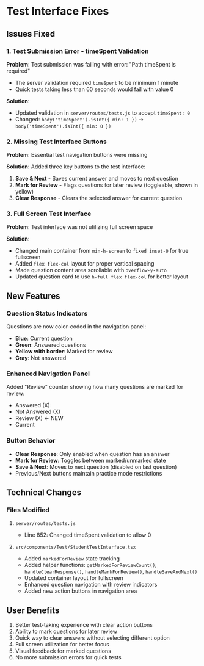 # Test Interface Fixes

## Issues Fixed

### 1. Test Submission Error - timeSpent Validation
**Problem**: Test submission was failing with error: "Path timeSpent is required"
- The server validation required `timeSpent` to be minimum 1 minute
- Quick tests taking less than 60 seconds would fail with value 0

**Solution**:
- Updated validation in `server/routes/tests.js` to accept `timeSpent: 0`
- Changed: `body('timeSpent').isInt({ min: 1 })` → `body('timeSpent').isInt({ min: 0 })`

### 2. Missing Test Interface Buttons
**Problem**: Essential test navigation buttons were missing

**Solution**: Added three key buttons to the test interface:
1. **Save & Next** - Saves current answer and moves to next question
2. **Mark for Review** - Flags questions for later review (toggleable, shown in yellow)
3. **Clear Response** - Clears the selected answer for current question

### 3. Full Screen Test Interface
**Problem**: Test interface was not utilizing full screen space

**Solution**:
- Changed main container from `min-h-screen` to `fixed inset-0` for true fullscreen
- Added `flex flex-col` layout for proper vertical spacing
- Made question content area scrollable with `overflow-y-auto`
- Updated question card to use `h-full flex flex-col` for better layout

## New Features

### Question Status Indicators
Questions are now color-coded in the navigation panel:
- **Blue**: Current question
- **Green**: Answered questions
- **Yellow with border**: Marked for review
- **Gray**: Not answered

### Enhanced Navigation Panel
Added "Review" counter showing how many questions are marked for review:
- Answered (X)
- Not Answered (X)
- Review (X) ← NEW
- Current

### Button Behavior
- **Clear Response**: Only enabled when question has an answer
- **Mark for Review**: Toggles between marked/unmarked state
- **Save & Next**: Moves to next question (disabled on last question)
- Previous/Next buttons maintain practice mode restrictions

## Technical Changes

### Files Modified
1. `server/routes/tests.js`
   - Line 852: Changed timeSpent validation to allow 0

2. `src/components/Test/StudentTestInterface.tsx`
   - Added `markedForReview` state tracking
   - Added helper functions: `getMarkedForReviewCount()`, `handleClearResponse()`, `handleMarkForReview()`, `handleSaveAndNext()`
   - Updated container layout for fullscreen
   - Enhanced question navigation with review indicators
   - Added new action buttons in navigation area

## User Benefits
1. Better test-taking experience with clear action buttons
2. Ability to mark questions for later review
3. Quick way to clear answers without selecting different option
4. Full screen utilization for better focus
5. Visual feedback for marked questions
6. No more submission errors for quick tests
